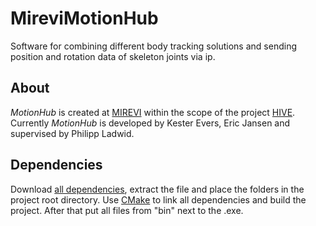 # MireviMotionHub

Software for combining different body tracking solutions and sending position and rotation data of skeleton joints via ip.

## About

*MotionHub* is created at [MIREVI](https://www.mirevi.de/) within the scope of the project [HIVE](https://tinyurl.com/y3ugxo3p).
Currently *MotionHub* is developed by Kester Evers, Eric Jansen and supervised by Philipp Ladwid.

## Dependencies

Download [all dependencies](https://1drv.ms/u/s!ApZ4gzhGh6Rfx_UDhsWPawn3otvqmQ?e=CROM9f), extract the file and place the folders in the project root directory.
Use [CMake](https://cmake.org/) to link all dependencies and build the project. After that put all files from "bin" next to the .exe.
